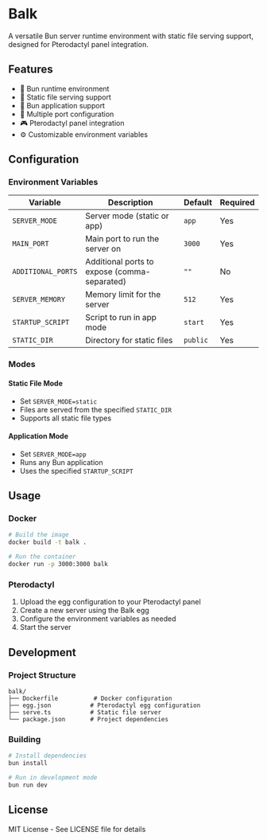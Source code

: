 # Balk

A versatile Bun server runtime environment with static file serving support, designed for Pterodactyl panel integration.

## Features

-   🚀 Bun runtime environment
-   📁 Static file serving support
-   🔄 Bun application support
-   🔌 Multiple port configuration
-   🎮 Pterodactyl panel integration
-   ⚙️ Customizable environment variables

## Configuration

### Environment Variables

| Variable           | Description                                  | Default  | Required |
| ------------------ | -------------------------------------------- | -------- | -------- |
| `SERVER_MODE`      | Server mode (static or app)                  | `app`    | Yes      |
| `MAIN_PORT`        | Main port to run the server on               | `3000`   | Yes      |
| `ADDITIONAL_PORTS` | Additional ports to expose (comma-separated) | `""`     | No       |
| `SERVER_MEMORY`    | Memory limit for the server                  | `512`    | Yes      |
| `STARTUP_SCRIPT`   | Script to run in app mode                    | `start`  | Yes      |
| `STATIC_DIR`       | Directory for static files                   | `public` | Yes      |

### Modes

#### Static File Mode

-   Set `SERVER_MODE=static`
-   Files are served from the specified `STATIC_DIR`
-   Supports all static file types

#### Application Mode

-   Set `SERVER_MODE=app`
-   Runs any Bun application
-   Uses the specified `STARTUP_SCRIPT`

## Usage

### Docker

```bash
# Build the image
docker build -t balk .

# Run the container
docker run -p 3000:3000 balk
```

### Pterodactyl

1. Upload the egg configuration to your Pterodactyl panel
2. Create a new server using the Balk egg
3. Configure the environment variables as needed
4. Start the server

## Development

### Project Structure

```
balk/
├── Dockerfile          # Docker configuration
├── egg.json           # Pterodactyl egg configuration
├── serve.ts           # Static file server
└── package.json       # Project dependencies
```

### Building

```bash
# Install dependencies
bun install

# Run in development mode
bun run dev
```

## License

MIT License - See LICENSE file for details

